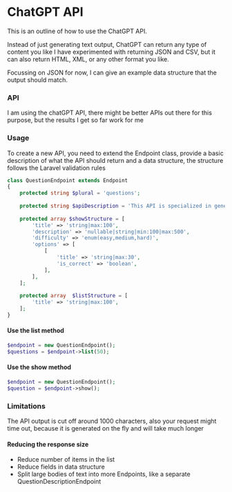 # ChatGPT API

This is an outline of how to use the ChatGPT API.

Instead of just generating text output, ChatGPT can return any type of content you like
I have experimented with returning JSON and CSV, but it can also return HTML, XML, or any other format you like.

Focussing on JSON for now, I can give an example data structure that the output should match.

### API
I am using the chatGPT API, there might be better APIs out there for this purpose, but the results I get so far work for me


### Usage
To create a new API, you need to extend the Endpoint class, provide a basic description of what the API should return and a data structure, the structure follows the Laravel validation rules

```php
class QuestionEndpoint extends Endpoint
{
    protected string $plural = 'questions';
    
    protected string $apiDescription = 'This API is specialized in generating questions about Dutch history written in Dutch';
    
    protected array $showStructure = [
        'title' => 'string|max:100',
        'description' => 'nullable|string|min:100|max:500',
        'difficulty' => 'enum(easy,medium,hard)',
        'options' => [
            [
                'title' => 'string|max:30',
                'is_correct' => 'boolean',
            ],
        ],
    ];
    
    protected array  $listStructure = [
        'title' => 'string|max:100',
    ];
}
```

#### Use the list method
```php
$endpoint = new QuestionEndpoint();
$questions = $endpoint->list(50);
```

#### Use the show method
```php
$endpoint = new QuestionEndpoint();
$question = $endpoint->show();
```

### Limitations
The API output is cut off around 1000 characters, also your request might time out, because it is generated on the fly and will take much longer

#### Reducing the response size
- Reduce number of items in the list
- Reduce fields in data structure
- Split large bodies of text into more Endpoints, like a separate QuestionDescriptionEndpoint
